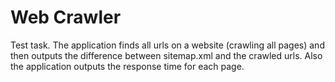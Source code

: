 # Web Crawler

Test task.
The application finds all urls on a website (crawling all pages) and then outputs the difference between sitemap.xml and the crawled urls.
Also the application outputs the response time for each page.